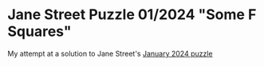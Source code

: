 # Jane Street Puzzle 01/2024 "Some F Squares"
My attempt at a solution to Jane Street's [January 2024 puzzle](https://www.janestreet.com/puzzles/current-puzzle/)